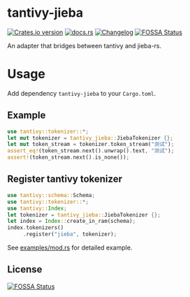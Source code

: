 # tantivy-jieba

[![Crates.io version][crate-img]][crate]
[![docs.rs][docs-img]][docs]
[![Changelog][changelog-img]][changelog]
[![FOSSA Status](https://app.fossa.io/api/projects/git%2Bgithub.com%2Fjiegec%2Ftantivy-jieba.svg?type=shield)](https://app.fossa.io/projects/git%2Bgithub.com%2Fjiegec%2Ftantivy-jieba?ref=badge_shield)

An adapter that bridges between tantivy and jieba-rs.

# Usage

Add dependency `tantivy-jieba` to your `Cargo.toml`.

## Example

```rust
use tantivy::tokenizer::*;
let mut tokenizer = tantivy_jieba::JiebaTokenizer {};
let mut token_stream = tokenizer.token_stream("测试");
assert_eq!(token_stream.next().unwrap().text, "测试");
assert!(token_stream.next().is_none());
```

## Register tantivy tokenizer

```rust
use tantivy::schema::Schema;
use tantivy::tokenizer::*;
use tantivy::Index;
let tokenizer = tantivy_jieba::JiebaTokenizer {};
let index = Index::create_in_ram(schema);
index.tokenizers()
     .register("jieba", tokenizer);
```

See [examples/mod.rs](examples/mod.rs) for detailed example.

[crate-img]: https://img.shields.io/crates/v/tantivy-jieba.svg
[crate]: https://crates.io/crates/tantivy-jieba
[changelog-img]: https://img.shields.io/badge/changelog-online-blue.svg
[changelog]: https://github.com/jiegec/tantivy-jieba/blob/master/CHANGELOG.md
[docs-img]: https://docs.rs/tantivy-jieba/badge.svg
[docs]: https://docs.rs/tantivy-jieba

## License

[![FOSSA Status](https://app.fossa.io/api/projects/git%2Bgithub.com%2Fjiegec%2Ftantivy-jieba.svg?type=large)](https://app.fossa.io/projects/git%2Bgithub.com%2Fjiegec%2Ftantivy-jieba?ref=badge_large)
